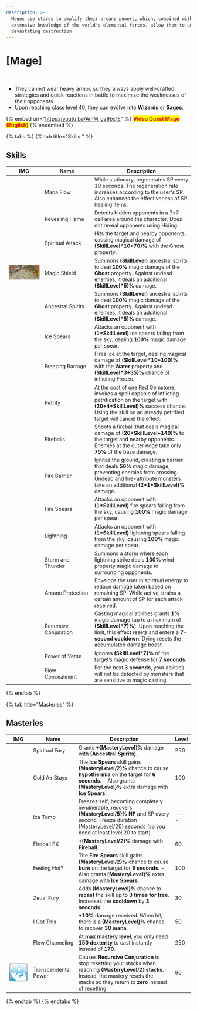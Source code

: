 ```yaml
---
description: >-
  Mages use staves to amplify their arcane powers, which, combined with their
  extensive knowledge of the world's elemental forces, allow them to unleash
  devastating destruction.
---
```


# \[Mage]

<figure><img src="../../.gitbook/assets/700px-1Mago.png" alt=""><figcaption></figcaption></figure>

* They cannot wear heavy armor, so they always apply well-crafted strategies and quick reactions in battle to maximize the weaknesses of their opponents.
* Upon reaching class level 40, they can evolve into **Wizards** or **Sages**.

{% embed url="https://youtu.be/AmM_gz9bx1E" %}
<mark style="color:red;">**Video Quest Mage (English)**</mark>
{% endembed %}

{% tabs %}
{% tab title="Skills " %}
## **Skills**

<table><thead><tr><th width="84">IMG</th><th width="122">Name</th><th>Description</th></tr></thead><tbody><tr><td><img src="../../.gitbook/assets/9a.png" alt=""></td><td>Mana Flow</td><td>While stationary, regenerates SP every 10 seconds. The regeneration rate increases according to the user's SP. Also enhances the effectiveness of SP healing items.</td></tr><tr><td><img src="../../.gitbook/assets/10a.png" alt=""></td><td>Revealing Flame</td><td>Detects hidden opponents in a 7x7 cell area around the character. Does not reveal opponents using Hiding.</td></tr><tr><td><img src="../../.gitbook/assets/11aa (1).png" alt=""></td><td>Spiritual Attack</td><td>Hits the target and nearby opponents, causing magical damage of <strong>(SkillLevel*10+70)%</strong> with the Ghost property.</td></tr><tr><td><img src="../../.gitbook/assets/12a.png" alt=""></td><td>Magic Shield</td><td>Summons <strong>(SkillLevel)</strong> ancestral spirits to deal <strong>100%</strong> magic damage of the <strong>Ghost</strong> property. Against undead enemies, it deals an additional <strong>(SkillLevel*5)%</strong> damage.</td></tr><tr><td><img src="../../.gitbook/assets/11aa (1).png" alt=""></td><td>Ancestral Spirits</td><td>Summons <strong>(SkillLevel)</strong> ancestral spirits to deal <strong>100%</strong> magic damage of the <strong>Ghost</strong> property. Against undead enemies, it deals an additional <strong>(SkillLevel*5)%</strong> damage.</td></tr><tr><td><img src="../../.gitbook/assets/14a.png" alt=""></td><td>Ice Spears</td><td>Attacks an opponent with <strong>(1*SkillLevel)</strong> ice spears falling from the sky, dealing <strong>100%</strong> magic damage per spear.</td></tr><tr><td><img src="../../.gitbook/assets/15a.png" alt=""></td><td>Freezing Barrage</td><td>Fires ice at the target, dealing magical damage of <strong>(SkillLevel*10+100)%</strong> with the <strong>Water</strong> property and <strong>(SkillLevel*3+35)%</strong> chance of inflicting Freeze.</td></tr><tr><td><img src="../../.gitbook/assets/16a.png" alt=""></td><td>Petrify</td><td>At the cost of one Red Gemstone, invokes a spell capable of inflicting petrification on the target with <strong>(20+4*SkillLevel)%</strong> success chance. Using the skill on an already petrified target will cancel the effect.</td></tr><tr><td><img src="../../.gitbook/assets/17a.png" alt=""></td><td>Fireballs</td><td>Shoots a fireball that deals magical damage of <strong>(20*SkillLevel+140)%</strong> to the target and nearby opponents. Enemies at the outer edge take only <strong>75%</strong> of the base damage.</td></tr><tr><td><img src="../../.gitbook/assets/18a.png" alt=""></td><td>Fire Barrier</td><td>Ignites the ground, creating a barrier that deals <strong>50%</strong> magic damage, preventing enemies from crossing. Undead and fire-attribute monsters take an additional <strong>(2*1*SkillLevel)%</strong> damage.</td></tr><tr><td><img src="../../.gitbook/assets/19a.png" alt=""></td><td>Fire Spears</td><td>Attacks an opponent with <strong>(1*SkillLevel)</strong> fire spears falling from the sky, causing <strong>100%</strong> magic damage per spear.</td></tr><tr><td><img src="../../.gitbook/assets/20a.png" alt=""></td><td>Lightning</td><td>Attacks an opponent with <strong>(1*SkillLevel)</strong> lightning spears falling from the sky, causing <strong>100%</strong> magic damage per spear.</td></tr><tr><td><img src="../../.gitbook/assets/21a.png" alt=""></td><td>Storm and Thunder</td><td>Summons a storm where each lightning strike deals <strong>100%</strong> wind-property magic damage to surrounding opponents.</td></tr><tr><td><img src="../../.gitbook/assets/157a.png" alt=""></td><td>Arcane Protection</td><td>Envelops the user in spiritual energy to reduce damage taken based on remaining SP. While active, drains a certain amount of SP for each attack received.</td></tr><tr><td><img src="../../.gitbook/assets/758a.png" alt=""></td><td>Recursive Conjuration</td><td>Casting magical abilities grants <strong>1%</strong> magic damage (up to a maximum of <strong>(SkillLevel*7)%</strong>). Upon reaching the limit, this effect resets and enters a <strong>7-second cooldown</strong>. Dying resets the accumulated damage boost.</td></tr><tr><td><img src="../../.gitbook/assets/759a.png" alt=""></td><td>Power of Verse</td><td>Ignores <strong>(SkillLevel*7)%</strong> of the target’s magic defense for <strong>7 seconds</strong>.</td></tr><tr><td><img src="../../.gitbook/assets/760a.png" alt=""></td><td>Flow Concealment</td><td>For the next <strong>3 seconds</strong>, your abilities will not be detected by monsters that are sensitive to magic casting.</td></tr></tbody></table>
{% endtab %}

{% tab title="Masteries" %}
## Masteries

<table><thead><tr><th width="84">IMG</th><th width="119">Name</th><th width="392">Description</th><th>Level</th></tr></thead><tbody><tr><td><img src="../../.gitbook/assets/11aa (1).png" alt=""></td><td>Spiritual Fury</td><td>Grants <strong>+{MasteryLevel}%</strong> damage with <strong>(Ancestral Spirits)</strong>.</td><td>250</td></tr><tr><td><img src="../../.gitbook/assets/14a.png" alt=""></td><td>Cold Air Stays</td><td>The <strong>Ice Spears</strong> skill gains <strong>{MasteryLevel/2}%</strong> chance to cause <strong>hypothermia</strong> on the target for <strong>6 seconds</strong>. - Also grants <strong>{MasteryLevel}%</strong> extra damage with <strong>Ice Spears</strong>.</td><td>100</td></tr><tr><td><img src="../../.gitbook/assets/15a.png" alt=""></td><td>Ice Tomb</td><td>Freezes self, becoming completely invulnerable, recovers <strong>{MasteryLevel/5}% HP</strong> and SP every second. Freeze duration {MasteryLevel/20} seconds (so you need at least level 20 to start).</td><td>----</td></tr><tr><td><img src="../../.gitbook/assets/17a.png" alt=""></td><td>Fireball EX</td><td><strong>+{MasteryLevel/2}%</strong> damage with <strong>Fireball</strong>.</td><td>60</td></tr><tr><td><img src="../../.gitbook/assets/19a.png" alt=""></td><td>Feeling Hot?</td><td>The <strong>Fire Spears</strong> skill gains <strong>{MasteryLevel/2}%</strong> chance to cause <strong>burn</strong> on the target for <strong>9 seconds</strong>. - Also grants <strong>{MasteryLevel}%</strong> extra damage with <strong>Ice Spears</strong>.</td><td>100</td></tr><tr><td><img src="../../.gitbook/assets/21a.png" alt=""></td><td>Zeus' Fury</td><td>Adds <strong>{MasteryLevel}%</strong> chance to <strong>recast</strong> the skill up to <strong>3 times for free</strong>. Increases the <strong>cooldown</strong> by <strong>3 seconds</strong>.</td><td>30</td></tr><tr><td><img src="../../.gitbook/assets/157a.png" alt=""></td><td>I Got This</td><td><strong>+10%</strong> damage received. When hit, there is a <strong>{MasteryLevel}%</strong> chance to recover <strong>30 mana</strong>.</td><td>50</td></tr><tr><td><img src="../../.gitbook/assets/760a.png" alt=""></td><td>Flow Channeling</td><td>At <strong>max mastery level</strong>, you only need <strong>150 dexterity</strong> to cast instantly instead of <strong>170</strong>.</td><td>250</td></tr><tr><td><img src="../../.gitbook/assets/image (2) (1) (1) (1).png" alt="" data-size="original"></td><td>Transcendental Power</td><td>Causes <strong>Recursive Conjuration</strong> to stop resetting your stacks when reaching <strong>{MasteryLevel/2} stacks</strong>. Instead, the mastery resets the stacks so they return to <strong>zero</strong> instead of resetting.</td><td>90</td></tr></tbody></table>
{% endtab %}
{% endtabs %}
